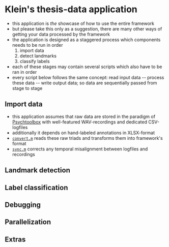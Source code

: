 Klein's thesis-data application
===============================

- this application is *the* showcase of how to use the entire framework
- but please take this only as a suggestion, there are many other ways of getting your data processed by the framework
- the application is designed as a staggered process which components needs to be run in order
  1. import data
  2. detect landmarks
  3. classify labels
- each of these stages may contain several scripts which also have to be ran in order
- every script below follows the same concept: read input data -- process these data -- write output data; so data are sequentially passed from stage to stage

Import data
-----------

- this application assumes that raw data are stored in the paradigm of [Psychtoolbox](http://psychtoolbox.org/) with well-featured WAV-recordings and dedicated CSV-logfiles
- additionally it depends on hand-labeled annotations in XLSX-format
- [`convert.m`](https://github.com/murtex/cdp/blob/maria/apps/klein/convert.m) reads these raw triads and transforms them into framework's format
- [`sync.m`](https://github.com/murtex/cdp/blob/maria/apps/klein/sync.m) corrects any temporal misalignment between logfiles and recordings

Landmark detection
------------------

Label classification
--------------------

Debugging
---------

Parallelization
---------------

Extras
------

